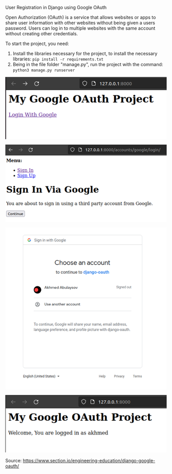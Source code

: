 User Registration in Django using Google OAuth

Open Authorization (OAuth) is a service that allows websites or apps to share user information with other websites 
without being given a users password. Users can log in to multiple websites with the same account without creating other credentials.



To start the project, you need:

1. Install the libraries necessary for the project, to install the necessary libraries: `pip install -r requirements.txt`
2. Being in the file folder "manage.py", run the project with the command:  `python3 manage.py runserver`




![alt text](readme_img/page1.png "image")


![alt text](readme_img/page2.png "image")


![alt text](readme_img/page3.png "image")


![alt text](readme_img/page4.png "image")




Source: https://www.section.io/engineering-education/django-google-oauth/ 

